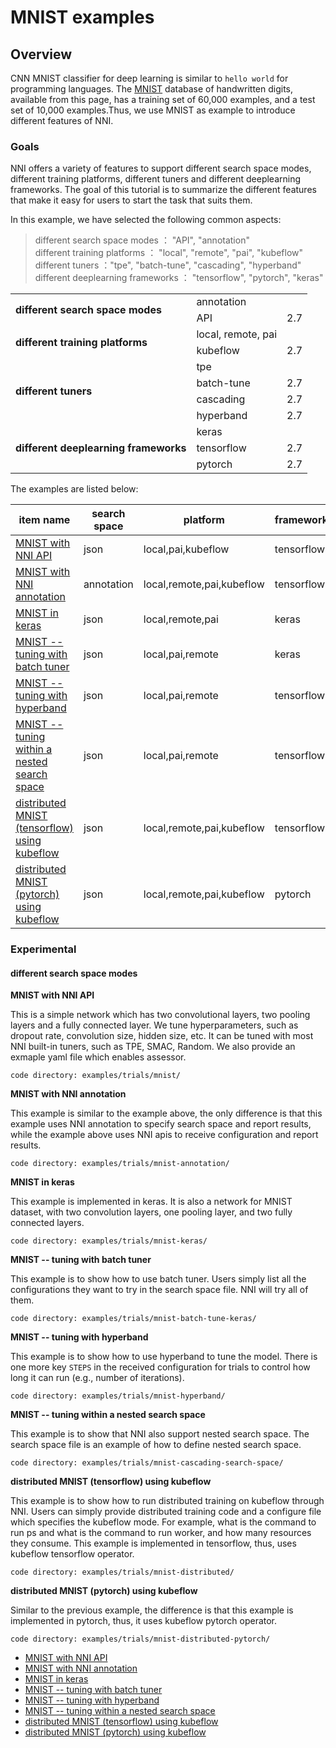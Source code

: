 # MNIST examples

## Overview
CNN MNIST classifier for deep learning is similar to `hello world` for programming languages. The [MNIST](http://yann.lecun.com/exdb/mnist/) database of handwritten digits, available from this page, has a training set of 60,000 examples, and a test set of 10,000 examples.Thus, we use MNIST as example to introduce different features of NNI.
### **Goals**

NNI offers a variety of features to support different search space modes, different training platforms, different tuners and different deeplearning frameworks. The goal of this tutorial is to summarize the different features that make it easy for users to start the task that suits them.

In this example, we have selected the following common aspects:

> different search space modes ： "API", "annotation" <br>
> different training platforms ： "local", "remote", "pai", "kubeflow" <br>
> different tuners ："tpe", "batch-tune", "cascading", "hyperband" <br>
> different deeplearning frameworks ： "tensorflow", "pytorch", "keras" 

<table>
<tr>
    <td rowspan="2"> <b>different search space modes</b><br/>
    <td>annotation</td>
    <td> </td>
</tr>
<tr>
    <td>API</td>
    <td>2.7</td>
</tr>
<tr>
    <td rowspan="2"> <b>different training platforms</b><br/>
    <td>local, remote, pai</td>
    <td> </td>
</tr>
<tr>
    <td>kubeflow</td>
    <td>2.7</td>
</tr>

<tr>
    <td rowspan="4"> <b>different tuners</b><br/>
    <td>tpe</td>
    <td> </td>
</tr>
<tr>
    <td>batch-tune</td>
    <td>2.7</td>
</tr>
<tr>
    <td>cascading</td>
    <td>2.7</td>
</tr>
<tr>
    <td>hyperband</td>
    <td>2.7</td>
</tr>
<tr>
    <td rowspan="3"><b> different deeplearning frameworks</b><br/>
    <td>keras</td>
    <td> </td>
</tr>
<tr>
    <td>tensorflow</td>
    <td>2.7</td>
</tr>
<tr>
    <td>pytorch</td>
    <td>2.7</td>
</tr>
</table>
 The examples are listed below:


|item name|search space|platform|framework|tuner|code directory
|---|---|---|---|---|---|
|[MNIST with NNI API](#mnist)|json|local,pai,kubeflow|tensorflow|tpe|[examples/trials/mnist/](https://github.com/Microsoft/nni/tree/master/examples/trials/mnist)
|[MNIST with NNI annotation](#mnist-annotation)|annotation|local,remote,pai,kubeflow|tensorflow|tpe|[examples/trials/mnist-annotation/](https://github.com/Microsoft/nni/tree/master/examples/trials/mnist-annotation)
|[MNIST in keras](#mnist-keras)|json|local,remote,pai|keras|tpe|[examples/trials/mnist-keras/](https://github.com/Microsoft/nni/tree/master/examples/trials/mnist-keras)
|[MNIST -- tuning with batch tuner](#mnist-batch)|json|local,pai,remote|keras|batch|[examples/trials/mnist-batch-tune-keras/](https://github.com/Microsoft/nni/tree/master/examples/trials/mnist-batch-tune-keras)
|[MNIST -- tuning with hyperband](#mnist-hyperband)|json|local,pai,remote|tensorflow|hyperband|[examples/trials/mnist-hyperband/](https://github.com/Microsoft/nni/tree/master/examples/trials/mnist-hyperband)
|[MNIST -- tuning within a nested search space](#mnist-nested)|json|local,pai,remote|tensorflow|cascading|[examples/trials/mnist-cascading-search-space/](https://github.com/Microsoft/nni/tree/master/examples/trials/mnist-cascading-search-space)
|[distributed MNIST (tensorflow) using kubeflow](#mnist-kubeflow-tf)|json|local,remote,pai,kubeflow|tensorflow|tpe|[examples/trials/mnist-distributed/](https://github.com/Microsoft/nni/tree/master/examples/trials/mnist-distributed)
|[distributed MNIST (pytorch) using kubeflow](#mnist-kubeflow-pytorch)|json|local,remote,pai,kubeflow|pytorch|tpe|[examples/trials/mnist-distributed-pytorch/](https://github.com/Microsoft/nni/tree/master/examples/trials/mnist-distributed-pytorch)

### **Experimental**
#### **different search space modes**
<a name="mnist"></a>
**MNIST with NNI API**

This is a simple network which has two convolutional layers, two pooling layers and a fully connected layer. We tune hyperparameters, such as dropout rate, convolution size, hidden size, etc. It can be tuned with most NNI built-in tuners, such as TPE, SMAC, Random. We also provide an exmaple yaml file which enables assessor.

`code directory: examples/trials/mnist/`

<a name="mnist-annotation"></a>
**MNIST with NNI annotation**

This example is similar to the example above, the only difference is that this example uses NNI annotation to specify search space and report results, while the example above uses NNI apis to receive configuration and report results.

`code directory: examples/trials/mnist-annotation/`

<a name="mnist-keras"></a>
**MNIST in keras**

This example is implemented in keras. It is also a network for MNIST dataset, with two convolution layers, one pooling layer, and two fully connected layers.

`code directory: examples/trials/mnist-keras/`

<a name="mnist-batch"></a>
**MNIST -- tuning with batch tuner**

This example is to show how to use batch tuner. Users simply list all the configurations they want to try in the search space file. NNI will try all of them.

`code directory: examples/trials/mnist-batch-tune-keras/`

<a name="mnist-hyperband"></a>
**MNIST -- tuning with hyperband**

This example is to show how to use hyperband to tune the model. There is one more key `STEPS` in the received configuration for trials to control how long it can run (e.g., number of iterations).

`code directory: examples/trials/mnist-hyperband/`

<a name="mnist-nested"></a>
**MNIST -- tuning within a nested search space**

This example is to show that NNI also support nested search space. The search space file is an example of how to define nested search space.

`code directory: examples/trials/mnist-cascading-search-space/`

<a name="mnist-kubeflow-tf"></a>
**distributed MNIST (tensorflow) using kubeflow**

This example is to show how to run distributed training on kubeflow through NNI. Users can simply provide distributed training code and a configure file which specifies the kubeflow mode. For example, what is the command to run ps and what is the command to run worker, and how many resources they consume. This example is implemented in tensorflow, thus, uses kubeflow tensorflow operator.

`code directory: examples/trials/mnist-distributed/`

<a name="mnist-kubeflow-pytorch"></a>
**distributed MNIST (pytorch) using kubeflow**

Similar to the previous example, the difference is that this example is implemented in pytorch, thus, it uses kubeflow pytorch operator.

`code directory: examples/trials/mnist-distributed-pytorch/`



 - [MNIST with NNI API](#mnist)
 - [MNIST with NNI annotation](#mnist-annotation)
 - [MNIST in keras](#mnist-keras)
 - [MNIST -- tuning with batch tuner](#mnist-batch)
 - [MNIST -- tuning with hyperband](#mnist-hyperband)
 - [MNIST -- tuning within a nested search space](#mnist-nested)
 - [distributed MNIST (tensorflow) using kubeflow](#mnist-kubeflow-tf)
 - [distributed MNIST (pytorch) using kubeflow](#mnist-kubeflow-pytorch)
